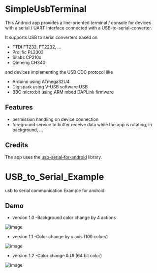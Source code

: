 # SimpleUsbTerminal

This Android app provides a line-oriented terminal / console for devices with a serial / UART interface connected with a USB-to-serial-converter.

It supports USB to serial converters based on
- FTDI FT232, FT2232, ...
- Prolific PL2303
- Silabs CP210x
- Qinheng CH340

and devices implementing the USB CDC protocol like
- Arduino using ATmega32U4
- Digispark using V-USB software USB
- BBC micro:bit using ARM mbed DAPLink firmware

## Features

- permission handling on device connection
- foreground service to buffer receive data while the app is rotating, in background, ...

## Credits
The app uses the [usb-serial-for-android](https://github.com/mik3y/usb-serial-for-android) library.

# USB_to_Serial_Example
usb to serial communication Example for android

## Demo
- version 1.0 -Background color change by 4 actions

![image](https://user-images.githubusercontent.com/30851459/69128306-5489cd00-0aef-11ea-8a91-c50bfec73c86.gif)

- version 1.1 -Color change by x axis (100 colors)

![image](https://user-images.githubusercontent.com/30851459/70115609-9bf18b00-16a3-11ea-85ae-48ee56673bdf.gif)

- version 1.2 -Color change & UI (64 bit color)

![image](https://user-images.githubusercontent.com/30851459/70687789-77289380-1cf3-11ea-8e45-ae5a84bcb7b8.gif)

